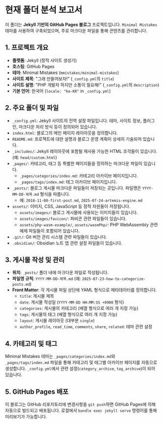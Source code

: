 # 현재 폴더 분석 보고서

이 폴더는 **Jekyll 기반의 GitHub Pages 블로그** 프로젝트입니다. `Minimal Mistakes` 테마를 사용하여 구축되었으며, 주로 마크다운 파일을 통해 콘텐츠를 관리합니다.

## 1. 프로젝트 개요

*   **플랫폼**: Jekyll (정적 사이트 생성기)
*   **호스팅**: GitHub Pages
*   **테마**: Minimal Mistakes (`mmistakes/minimal-mistakes`)
*   **사이트 제목**: "그래 만들어보자!" (`_config.yml`의 `title`)
*   **사이트 설명**: "PHP 개발자 하지만 소통이 필요해!" (`_config.yml`의 `description`)
*   **기본 언어**: 한국어 (`locale: "ko-KR"` in `_config.yml`)

## 2. 주요 폴더 및 파일

*   `_config.yml`: Jekyll 사이트의 전역 설정 파일입니다. 테마, 사이트 정보, 플러그인, 마크다운 처리 방식 등이 정의되어 있습니다.
*   `index.html`: 블로그의 메인 페이지 레이아웃을 정의합니다.
*   `README.md`: 프로젝트에 대한 설명과 블로그 운영 계획이 상세히 기술되어 있습니다.
*   `_includes/`: Jekyll 레이아웃에 포함될 재사용 가능한 HTML 조각들이 있습니다. (예: `head/custom.html`)
*   `_pages/`: 카테고리, 태그 등 특별한 페이지들을 정의하는 마크다운 파일이 있습니다.
    *   `_pages/categories/index.md`: 카테고리 아카이브 페이지입니다.
    *   `_pages/tags/index.md`: 태그 아카이브 페이지입니다.
*   `_posts/`: 블로그 게시물 마크다운 파일들이 저장되는 곳입니다. 파일명은 `YYYY-MM-DD-제목.md` 형식을 따릅니다.
    *   예: `2018-11-08-first-post.md`, `2025-07-24-artemis-engine.md`
*   `assets/`: 이미지, CSS, JavaScript 등 정적 자원들이 저장됩니다.
    *   `assets/images/`: 블로그 게시물에 사용되는 이미지들이 있습니다.
    *   `assets/images/favicon/`: 파비콘 관련 파일들이 있습니다.
    *   `assets/php-wasm-example/`, `assets/wasmPhp/`: PHP WebAssembly 관련 예제 파일들이 포함되어 있습니다.
*   `.git/`: Git 버전 관리 시스템 관련 파일들이 있습니다.
*   `.obsidian/`: Obsidian 노트 앱 관련 설정 파일들이 있습니다.

## 3. 게시물 작성 및 관리

*   **위치**: `_posts/` 폴더 내에 마크다운 파일로 작성됩니다.
*   **파일명 규칙**: `YYYY-MM-DD-제목.md` (예: `2025-07-23-how-to-categorize-posts.md`)
*   **Front Matter**: 각 게시물 파일 상단에 YAML 형식으로 메타데이터를 정의합니다.
    *   `title`: 게시물 제목
    *   `date`: 게시물 작성일 (`YYYY-MM-DD HH:MM:SS +0900` 형식)
    *   `categories`: 게시물의 카테고리 (배열 형식으로 여러 개 지정 가능)
    *   `tags`: 게시물의 태그 (배열 형식으로 여러 개 지정 가능)
    *   `layout`: 게시물 레이아웃 (대부분 `single`)
    *   `author_profile`, `read_time`, `comments`, `share`, `related`: 테마 관련 설정

## 4. 카테고리 및 태그

Minimal Mistakes 테마는 `_pages/categories/index.md`와 `_pages/tags/index.md` 파일을 통해 카테고리 및 태그별 아카이브 페이지를 자동으로 생성합니다. `_config.yml`에서 관련 설정(`category_archive`, `tag_archive`)이 되어 있습니다.

## 5. GitHub Pages 배포

이 블로그는 GitHub 리포지토리에 변경사항을 `git push`하면 GitHub Pages에 의해 자동으로 빌드되고 배포됩니다. 로컬에서 `bundle exec jekyll serve` 명령어를 통해 미리보기가 가능합니다.

